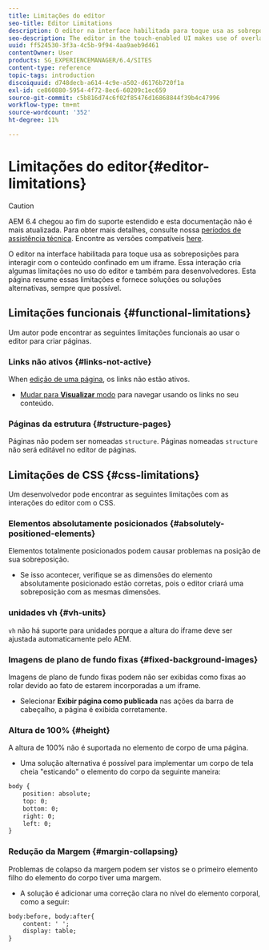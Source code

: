 ```yaml
---
title: Limitações do editor
seo-title: Editor Limitations
description: O editor na interface habilitada para toque usa as sobreposições para interagir com o conteúdo confinado em um iframe. Essa interação cria algumas limitações no uso do editor e também para desenvolvedores.
seo-description: The editor in the touch-enabled UI makes use of overlays to interact with content confined in an iframe. This interaction creates some limitations in both usage of the editor and also for developers.
uuid: ff524530-3f3a-4c5b-9f94-4aa9aeb9d461
contentOwner: User
products: SG_EXPERIENCEMANAGER/6.4/SITES
content-type: reference
topic-tags: introduction
discoiquuid: d748decb-a614-4c9e-a502-d6176b720f1a
exl-id: ce860880-5954-4f72-8ec6-60209c1ec659
source-git-commit: c5b816d74c6f02f85476d16868844f39b4c47996
workflow-type: tm+mt
source-wordcount: '352'
ht-degree: 11%

---
```


# Limitações do editor{#editor-limitations}

>[!CAUTION]
>
>AEM 6.4 chegou ao fim do suporte estendido e esta documentação não é mais atualizada. Para obter mais detalhes, consulte nossa [períodos de assistência técnica](https://helpx.adobe.com/br/support/programs/eol-matrix.html). Encontre as versões compatíveis [here](https://experienceleague.adobe.com/docs/).

O editor na interface habilitada para toque usa as sobreposições para interagir com o conteúdo confinado em um iframe. Essa interação cria algumas limitações no uso do editor e também para desenvolvedores. Esta página resume essas limitações e fornece soluções ou soluções alternativas, sempre que possível.

## Limitações funcionais {#functional-limitations}

Um autor pode encontrar as seguintes limitações funcionais ao usar o editor para criar páginas.

### Links não ativos {#links-not-active}

When [edição de uma página](/help/sites-authoring/editing-content.md), os links não estão ativos.

* [Mudar para **Visualizar** modo](/help/sites-authoring/editing-content.md#preview-mode) para navegar usando os links no seu conteúdo.

### Páginas da estrutura {#structure-pages}

Páginas não podem ser nomeadas `structure`. Páginas nomeadas `structure` não será editável no editor de páginas.

## Limitações de CSS {#css-limitations}

Um desenvolvedor pode encontrar as seguintes limitações com as interações do editor com o CSS.

### Elementos absolutamente posicionados {#absolutely-positioned-elements}

Elementos totalmente posicionados podem causar problemas na posição de sua sobreposição.

* Se isso acontecer, verifique se as dimensões do elemento absolutamente posicionado estão corretas, pois o editor criará uma sobreposição com as mesmas dimensões.

### unidades vh {#vh-units}

`vh` não há suporte para unidades porque a altura do iframe deve ser ajustada automaticamente pelo AEM.

### Imagens de plano de fundo fixas {#fixed-background-images}

Imagens de plano de fundo fixas podem não ser exibidas como fixas ao rolar devido ao fato de estarem incorporadas a um iframe.

* Selecionar **Exibir página como publicada** nas ações da barra de cabeçalho, a página é exibida corretamente.

### Altura de 100% {#height}

A altura de 100% não é suportada no elemento de corpo de uma página.

* Uma solução alternativa é possível para implementar um corpo de tela cheia &quot;esticando&quot; o elemento do corpo da seguinte maneira:

```xml
body {
    position: absolute;
    top: 0;
    bottom: 0;
    right: 0;
    left: 0;
}
```

### Redução da Margem {#margin-collapsing}

Problemas de colapso da margem podem ser vistos se o primeiro elemento filho do elemento do corpo tiver uma margem.

* A solução é adicionar uma correção clara no nível do elemento corporal, como a seguir:

```xml
body:before, body:after{
    content: ' ';
    display: table;
}
```
